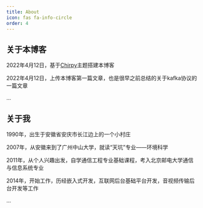 ```yaml
---
title: About
icon: fas fa-info-circle
order: 4
---
```


## 关于本博客

2022年4月12日，基于[Chirpy](https://github.com/cotes2020/jekyll-theme-chirpy)主题搭建本博客

2022年4月12日，上传本博客第一篇文章，也是很早之前总结的关于kafka协议的一篇文章

...

## 关于我

1990年，出生于安徽省安庆市长江边上的一个小村庄

2007年，从安徽来到了广州中山大学，就读“天坑”专业——环境科学

2011年，从个人兴趣出发，自学通信工程专业基础课程，考入北京邮电大学通信与信息系统专业

2014年，开始工作，历经嵌入式开发，互联网后台基础平台开发，音视频传输后台开发等工作

...
